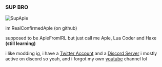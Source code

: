 ### SUP BRO
![SupAple](https://user-images.githubusercontent.com/92934617/159110748-b7d01c1c-82f5-4b47-abb7-70bc5b1ccdcb.png)

im RealConfirmedAple (on github)

supposed to be ApleFromIRL but just call me Aple,
Lua Coder and Haxe **(still learning)**

i like modding ig,
i have a [Twitter Account](https://twitter.com/ApleFromIRL_) and a [Discord Server](https://discord.gg/RsyurVnMA3) i mostly active on discord so yeah, and i forgot my own [youtube](https://www.youtube.com/channel/UC1RVhiCCOTbHGaZnrYrQ7VQ) channel lol
